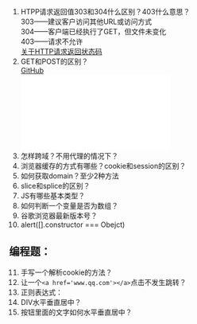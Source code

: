 1. HTPP请求返回值303和304什么区别？403什么意思？  
303——建议客户访问其他URL或访问方式  
304——客户端已经执行了GET，但文件未变化  
403——请求不允许  
[关于HTTP请求返回状态码](https://github.com/pengyouxian/web-study-interview/blob/master/articles/AJAX.md#%E5%93%8D%E5%BA%94%E7%8A%B6%E6%80%81%E7%A0%81)  
2. GET和POST的区别？  
[GitHub](http://github.com)  
![GitHub Logo](/img/AJAX.MD)
3. 怎样跨域？不用代理的情况下？
4. 浏览器缓存的方式有哪些？cookie和session的区别？
5. 如何获取domain？至少2种方法
6. slice和splice的区别？
7. JS有哪些基本类型？
8. 如何判断一个变量是否为数组？
9. 谷歌浏览器最新版本号？
10. alert([].constructor === Obejct)

## 编程题：
11. 手写一个解析cookie的方法？
12. 让一个`<a href='www.qq.com'></a>`点击不发生跳转？
13. 正则表达式：
14. DIV水平垂直居中？
15. 按钮里面的文字如何水平垂直居中？
